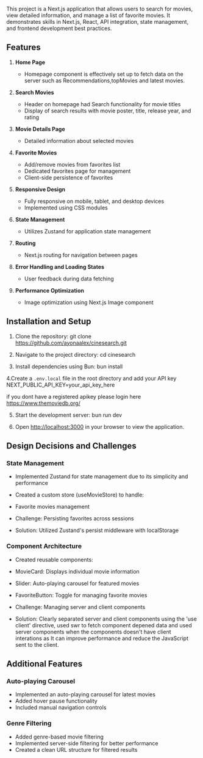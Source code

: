 This project is a Next.js application that allows users to search for movies, view detailed information, and manage a list of favorite movies. It demonstrates skills in Next.js, React, API integration, state management, and frontend development best practices.

## Features

1. **Home Page**

   - Homepage component is effectively set up to fetch data on the server such as Recommendations,topMovies and latest movies.

2. **Search Movies**

   - Header on homepage had Search functionality for movie titles
   - Display of search results with movie poster, title, release year, and rating

3. **Movie Details Page**

   - Detailed information about selected movies

4. **Favorite Movies**

   - Add/remove movies from favorites list
   - Dedicated favorites page for management
   - Client-side persistence of favorites

5. **Responsive Design**

   - Fully responsive on mobile, tablet, and desktop devices
   - Implemented using CSS modules

6. **State Management**

   - Utilizes Zustand for application state management

7. **Routing**

   - Next.js routing for navigation between pages

8. **Error Handling and Loading States**

   - User feedback during data fetching

9. **Performance Optimization**
   - Image optimization using Next.js Image component

## Installation and Setup

1. Clone the repository:
   git clone https://github.com/ayonaalex/cinesearch.git

2. Navigate to the project directory:
   cd cinesearch

3. Install dependencies using Bun:
   bun install

4.Create a `.env.local` file in the root directory and add your API key
NEXT_PUBLIC_API_KEY=your_api_key_here

if you dont have a registered apikey please login here https://www.themoviedb.org/

5. Start the development server:
   bun run dev

6. Open [http://localhost:3000](http://localhost:3000) in your browser to view the application.

## Design Decisions and Challenges

### State Management

- Implemented Zustand for state management due to its simplicity and performance
- Created a custom store (useMovieStore) to handle:

- Favorite movies management

- Challenge: Persisting favorites across sessions

- Solution: Utilized Zustand's persist middleware with localStorage

### Component Architecture

- Created reusable components:

- MovieCard: Displays individual movie information
- Slider: Auto-playing carousel for featured movies
- FavoriteButton: Toggle for managing favorite movies

- Challenge: Managing server and client components

- Solution: Clearly separated server and client components using the 'use client' directive, used swr to fetch component depened data and used server components when the components doesn't have client interations as It can improve performance and reduce the JavaScript sent to the client.

## Additional Features

### Auto-playing Carousel

- Implemented an auto-playing carousel for latest movies
- Added hover pause functionality
- Included manual navigation controls

### Genre Filtering

- Added genre-based movie filtering
- Implemented server-side filtering for better performance
- Created a clean URL structure for filtered results
